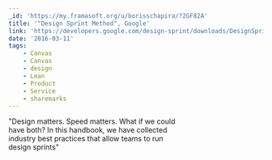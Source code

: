 ```yaml
---
_id: 'https://my.framasoft.org/u/borisschapira/?2GF82A'
title: '"Design Sprint Method", Google'
link: 'https://developers.google.com/design-sprint/downloads/DesignSprintMethods.pdf'
date: '2016-03-11'
tags:
    - Canvas
    - Canvas
    - design
    - Lean
    - Product
    - Service
    - sharemarks
---
```


<div class="markdown"><p>&quot;Design matters. Speed matters. What if we could<br />
have both? In this handbook, we have collected<br />
industry best practices that allow teams to run<br />
design sprints&quot;
</p></div>
